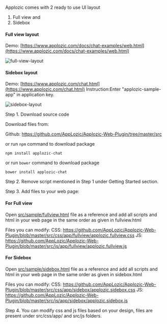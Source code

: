 Applozic comes with 2 ready to use UI layout
1. Full view and 
2. Sidebox

#### Full view layout

Demo: [https://www.applozic.com/docs/chat-examples/web.html](https://www.applozic.com/docs/chat-examples/web.html)


![full-view-layout](https://raw.githubusercontent.com/AppLozic/Applozic-Web-Plugin/master/src/sample/fullview.png)     




#### Sidebox layout

Demo: [https://www.applozic.com/chat.html](https://www.applozic.com/chat.html)
Instruction:Enter "applozic-sample-app" in application key.


![sidebox-layout](https://raw.githubusercontent.com/AppLozic/Applozic-Web-Plugin/master/src/sample/sidebox.png)     


Step 1. Download source code

Download files from:

Github:
https://github.com/AppLozic/Applozic-Web-Plugin/tree/master/src

or run ```npm``` command to download package
```
npm install applozic-chat

```

or run ```bower``` command to download package

```
bower install applozic-chat
```

Step 2. Remove script mentioned in Step 1 under Getting Started section.

Step 3. Add files to your web page:
#### For Full view 
Open [src/sample/fullview.html](https://github.com/AppLozic/Applozic-Web-Plugin/tree/master/src/sample/fullview.html) file as a reference and add all scripts and html in your web page in the same order as given in fullview.html

Files you can modify:
CSS: https://github.com/AppLozic/Applozic-Web-Plugin/blob/master/src/css/app/fullview/applozic.fullview.css
JS: https://github.com/AppLozic/Applozic-Web-Plugin/blob/master/src/js/app/fullview/applozic.fullview.js

#### For Sidebox 
Open [src/sample/sidebox.html](https://github.com/AppLozic/Applozic-Web-Plugin/tree/master/src/sample/sidebox.html) file as a reference and add all scripts and html in your web page in the same order as given in sidebox.html

Files you can modify:
CSS: https://github.com/AppLozic/Applozic-Web-Plugin/blob/master/src/css/app/sidebox/applozic.sidebox.css
JS: https://github.com/AppLozic/Applozic-Web-Plugin/blob/master/src/js/app/sidebox/applozic.sidebox.js

Step 4. You can modify css and js files based on your design, files are present under src/css/app/ and src/js folders.


 
